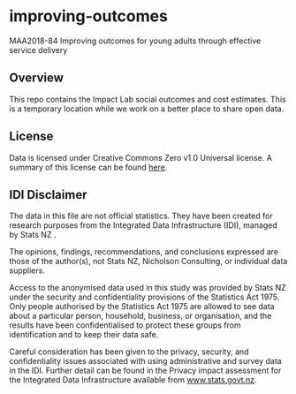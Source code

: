 # improving-outcomes
MAA2018-84 Improving outcomes for young adults through effective service delivery

## Overview
This repo contains the Impact Lab social outcomes and cost estimates. This is a temporary location while we work on a better place to share open data.

## License
Data is licensed under Creative Commons Zero v1.0 Universal license. A summary of this license can be found [here](https://creativecommons.org/publicdomain/zero/1.0/).

## IDI Disclaimer
The data in this file are not official statistics. They have been created for research purposes from the Integrated Data Infrastructure (IDI), managed by Stats NZ . 

The opinions, findings, recommendations, and conclusions expressed are those of the author(s), not Stats NZ, Nicholson Consulting, or individual data suppliers.  

Access to the anonymised data used in this study was provided by Stats NZ under the security and confidentiality provisions of the Statistics Act 1975. Only people authorised by the Statistics Act 1975 are allowed to see data about a particular person, household, business, or organisation, and the results  have been confidentialised to protect these groups from identification and to keep their data safe. 

Careful consideration has been given to the privacy, security, and confidentiality issues associated with using administrative and survey data in the IDI. Further detail can be found in the Privacy impact assessment for the Integrated Data Infrastructure available from www.stats.govt.nz. 

